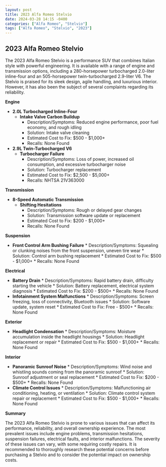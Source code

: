```yaml
---
layout: post
title: 2023 Alfa Romeo Stelvio
date: 2024-03-28 14:15 -0400
categories: ["Alfa Romeo", "Stelvio"]
tags: ["Alfa Romeo", "Stelvio", "2023"]
---
```

## 2023 Alfa Romeo Stelvio

The 2023 Alfa Romeo Stelvio is a performance SUV that combines Italian style with powerful engineering. It is available with a range of engine and transmission options, including a 280-horsepower turbocharged 2.0-liter inline-four and an 505-horsepower twin-turbocharged 2.9-liter V6. The Stelvio is praised for its sleek design, agile handling, and luxurious interior. However, it has also been the subject of several complaints regarding its reliability.

**Engine**

* **2.0L Turbocharged Inline-Four**
    * **Intake Valve Carbon Buildup**
        * Description/Symptoms: Reduced engine performance, poor fuel economy, and rough idling
        * Solution: Intake valve cleaning
        * Estimated Cost to Fix: $500 - $1,000+
        * Recalls: None Found
* **2.9L Twin-Turbocharged V6**
    * **Turbocharger Failure**
        * Description/Symptoms: Loss of power, increased oil consumption, and excessive turbocharger noise
        * Solution: Turbocharger replacement
        * Estimated Cost to Fix: $2,500 - $5,000+
        * Recalls: NHTSA 21V363000

**Transmission**

* **8-Speed Automatic Transmission**
    * **Shifting Hesitations**
        * Description/Symptoms: Rough or delayed gear changes
        * Solution: Transmission software update or replacement
        * Estimated Cost to Fix: $200 - $1,000+
        * Recalls: None Found

**Suspension**

* **Front Control Arm Bushing Failure**
        * Description/Symptoms: Squealing or clunking noises from the front suspension, uneven tire wear
        * Solution: Control arm bushing replacement
        * Estimated Cost to Fix: $500 - $1,000+
        * Recalls: None Found

**Electrical**

* **Battery Drain**
        * Description/Symptoms: Rapid battery drain, difficulty starting the vehicle
        * Solution: Battery replacement, electrical system diagnosis
        * Estimated Cost to Fix: $200 - $500+
        * Recalls: None Found
* **Infotainment System Malfunctions**
        * Description/Symptoms: Screen freezing, loss of connectivity, Bluetooth issues
        * Solution: Software update, system reset
        * Estimated Cost to Fix: Free - $500+
        * Recalls: None Found

**Exterior**

* **Headlight Condensation**
        * Description/Symptoms: Moisture accumulation inside the headlight housings
        * Solution: Headlight replacement or repair
        * Estimated Cost to Fix: $500 - $1,000+
        * Recalls: None Found

**Interior**

* **Panoramic Sunroof Noise**
        * Description/Symptoms: Wind noise and whistling sounds coming from the panoramic sunroof
        * Solution: Sunroof adjustment or seal replacement
        * Estimated Cost to Fix: $200 - $500+
        * Recalls: None Found
* **Climate Control Issues**
        * Description/Symptoms: Malfunctioning air conditioning, heating, or ventilation
        * Solution: Climate control system repair or replacement
        * Estimated Cost to Fix: $500 - $1,000+
        * Recalls: None Found

**Summary**

The 2023 Alfa Romeo Stelvio is prone to various issues that can affect its performance, reliability, and overall ownership experience. The most prevalent issues include engine problems, transmission hesitations, suspension failures, electrical faults, and interior malfunctions. The severity of these issues can vary, with some requiring costly repairs. It is recommended to thoroughly research these potential concerns before purchasing a Stelvio and to consider the potential impact on ownership costs.
